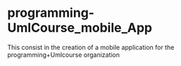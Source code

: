 # programming-UmlCourse_mobile_App
This consist in the creation of a mobile application for the programming+Umlcourse organization
